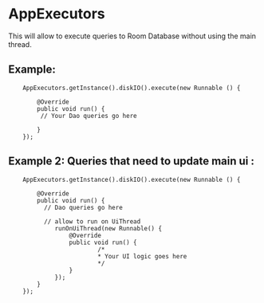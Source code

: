 # AppExecutors

This will allow to execute queries to Room Database without using the main thread. 

## Example: 


        AppExecutors.getInstance().diskIO().execute(new Runnable () {

            @Override
            public void run() {
             // Your Dao queries go here
              
            }
        });
        

## Example 2:  Queries that need to update main ui : 


        AppExecutors.getInstance().diskIO().execute(new Runnable () {

            @Override
            public void run() {
              // Dao queries go here
              
              // allow to run on UiThread
                 runOnUiThread(new Runnable() {
                     @Override
                     public void run() {
                             /*
                             * Your UI logic goes here
                             */
                     }
                 });
            }
        });
        
